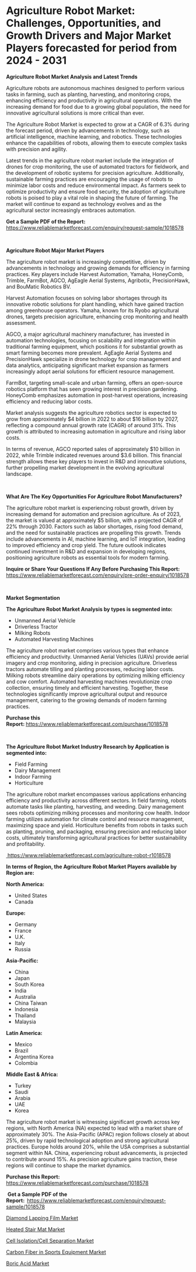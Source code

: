 <p><h1>Agriculture Robot Market: Challenges, Opportunities, and Growth Drivers and Major Market Players forecasted for period from 2024 - 2031</h1></p><p><strong>Agriculture Robot Market Analysis and Latest Trends</strong></p>
<p><p>Agriculture robots are autonomous machines designed to perform various tasks in farming, such as planting, harvesting, and monitoring crops, enhancing efficiency and productivity in agricultural operations. With the increasing demand for food due to a growing global population, the need for innovative agricultural solutions is more critical than ever. </p><p>The Agriculture Robot Market is expected to grow at a CAGR of 6.3% during the forecast period, driven by advancements in technology, such as artificial intelligence, machine learning, and robotics. These technologies enhance the capabilities of robots, allowing them to execute complex tasks with precision and agility.</p><p>Latest trends in the agriculture robot market include the integration of drones for crop monitoring, the use of automated tractors for fieldwork, and the development of robotic systems for precision agriculture. Additionally, sustainable farming practices are encouraging the usage of robots to minimize labor costs and reduce environmental impact. As farmers seek to optimize productivity and ensure food security, the adoption of agriculture robots is poised to play a vital role in shaping the future of farming. The market will continue to expand as technology evolves and as the agricultural sector increasingly embraces automation.</p></p>
<p><strong>Get a Sample PDF of the Report:&nbsp;</strong> <a href="https://www.reliablemarketforecast.com/enquiry/request-sample/1018578">https://www.reliablemarketforecast.com/enquiry/request-sample/1018578</a></p>
<p>&nbsp;</p>
<p><strong>Agriculture Robot Major Market Players</strong></p>
<p><p>The agriculture robot market is increasingly competitive, driven by advancements in technology and growing demands for efficiency in farming practices. Key players include Harvest Automation, Yamaha, HoneyComb, Trimble, FarmBot, AGCO, AgEagle Aerial Systems, Agribotix, PrecisionHawk, and BouMatic Robotics BV.</p><p>Harvest Automation focuses on solving labor shortages through its innovative robotic solutions for plant handling, which have gained traction among greenhouse operators. Yamaha, known for its Ryobo agricultural drones, targets precision agriculture, enhancing crop monitoring and health assessment.</p><p>AGCO, a major agricultural machinery manufacturer, has invested in automation technologies, focusing on scalability and integration within traditional farming equipment, which positions it for substantial growth as smart farming becomes more prevalent. AgEagle Aerial Systems and PrecisionHawk specialize in drone technology for crop management and data analytics, anticipating significant market expansion as farmers increasingly adopt aerial solutions for efficient resource management.</p><p>FarmBot, targeting small-scale and urban farming, offers an open-source robotics platform that has seen growing interest in precision gardening. HoneyComb emphasizes automation in post-harvest operations, increasing efficiency and reducing labor costs.</p><p>Market analysis suggests the agriculture robotics sector is expected to grow from approximately $4 billion in 2022 to about $16 billion by 2027, reflecting a compound annual growth rate (CAGR) of around 31%. This growth is attributed to increasing automation in agriculture and rising labor costs.</p><p>In terms of revenue, AGCO reported sales of approximately $10 billion in 2022, while Trimble indicated revenues around $3.6 billion. This financial strength allows these key players to invest in R&D and innovative solutions, further propelling market development in the evolving agricultural landscape.</p></p>
<p>&nbsp;</p>
<p><strong>What Are The Key Opportunities For Agriculture Robot Manufacturers?</strong></p>
<p><p>The agriculture robot market is experiencing robust growth, driven by increasing demand for automation and precision agriculture. As of 2023, the market is valued at approximately $5 billion, with a projected CAGR of 22% through 2030. Factors such as labor shortages, rising food demand, and the need for sustainable practices are propelling this growth. Trends include advancements in AI, machine learning, and IoT integration, leading to improved efficiency and crop yield. The future outlook indicates continued investment in R&D and expansion in developing regions, positioning agriculture robots as essential tools for modern farming.</p></p>
<p><strong>Inquire or Share Your Questions If Any Before Purchasing This Report:</strong> <a href="https://www.reliablemarketforecast.com/enquiry/pre-order-enquiry/1018578">https://www.reliablemarketforecast.com/enquiry/pre-order-enquiry/1018578</a></p>
<p>&nbsp;</p>
<p><strong>Market Segmentation</strong></p>
<p><strong>The Agriculture Robot Market Analysis by types is segmented into:</strong></p>
<p><ul><li>Unmanned Aerial Vehicle</li><li>Driverless Tractor</li><li>Milking Robots</li><li>Automated Harvesting Machines</li></ul></p>
<p><p>The agriculture robot market comprises various types that enhance efficiency and productivity. Unmanned Aerial Vehicles (UAVs) provide aerial imagery and crop monitoring, aiding in precision agriculture. Driverless tractors automate tilling and planting processes, reducing labor costs. Milking robots streamline dairy operations by optimizing milking efficiency and cow comfort. Automated harvesting machines revolutionize crop collection, ensuring timely and efficient harvesting. Together, these technologies significantly improve agricultural output and resource management, catering to the growing demands of modern farming practices.</p></p>
<p><strong>Purchase this Report:&nbsp;</strong><a href="https://www.reliablemarketforecast.com/purchase/1018578">https://www.reliablemarketforecast.com/purchase/1018578</a></p>
<p>&nbsp;</p>
<p><strong>The Agriculture Robot Market Industry Research by Application is segmented into:</strong></p>
<p><ul><li>Field Farming</li><li>Dairy Management</li><li>Indoor Farming</li><li>Horticulture</li></ul></p>
<p><p>The agriculture robot market encompasses various applications enhancing efficiency and productivity across different sectors. In field farming, robots automate tasks like planting, harvesting, and weeding. Dairy management sees robots optimizing milking processes and monitoring cow health. Indoor farming utilizes automation for climate control and resource management, maximizing space and yield. Horticulture benefits from robots in tasks such as planting, pruning, and packaging, ensuring precision and reducing labor costs, ultimately transforming agricultural practices for better sustainability and profitability.</p></p>
<p><a href="https://www.reliablemarketforecast.com/agriculture-robot-r1018578">&nbsp;https://www.reliablemarketforecast.com/agriculture-robot-r1018578</a></p>
<p><strong>In terms of Region, the Agriculture Robot Market Players available by Region are:</strong></p>
<p>
    <p> <strong> North America: </strong>
        <ul>
            <li>United States</li>
            <li>Canada</li>
        </ul>
        </p> 
    <p> <strong> Europe: </strong>
        <ul>
            <li>Germany</li>
            <li>France</li>
            <li>U.K.</li>
            <li>Italy</li>
            <li>Russia</li>
        </ul>
        </p> 
    <p> <strong> Asia-Pacific: </strong>
        <ul>
            <li>China</li>
            <li>Japan</li>
            <li>South Korea</li>
            <li>India</li>
            <li>Australia</li>
            <li>China Taiwan</li>
            <li>Indonesia</li>
            <li>Thailand</li>
            <li>Malaysia</li>
        </ul>
        </p> 
    <p> <strong> Latin America: </strong>
        <ul>
            <li>Mexico</li>
            <li>Brazil</li>
            <li>Argentina Korea</li>
            <li>Colombia</li>
        </ul>
        </p> 
    <p> <strong> Middle East & Africa: </strong>
        <ul>
            <li>Turkey</li>
            <li>Saudi</li>
            <li>Arabia</li>
            <li>UAE</li>
            <li>Korea</li>
        </ul>
    </p>
    </p>
<p><p>The agriculture robot market is witnessing significant growth across key regions, with North America (NA) expected to lead with a market share of approximately 30%. The Asia-Pacific (APAC) region follows closely at about 25%, driven by rapid technological adoption and strong agricultural practices. Europe holds around 20%, while the USA comprises a substantial segment within NA. China, experiencing robust advancements, is projected to contribute around 15%. As precision agriculture gains traction, these regions will continue to shape the market dynamics.</p></p>
<p><strong>Purchase this Report: </strong><a href="https://www.reliablemarketforecast.com/purchase/1018578">https://www.reliablemarketforecast.com/purchase/1018578</a></p>
<p>&nbsp;<strong>Get a Sample PDF of the Report:&nbsp;&nbsp;</strong><a href="https://www.reliablemarketforecast.com/enquiry/request-sample/1018578">https://www.reliablemarketforecast.com/enquiry/request-sample/1018578</a></p>
<p><strong></strong></p>
<p><p><a href="https://medium.com/@daveblock38/the-global-market-overview-of-the-diamond-lapping-film-market-provides-a-unique-perspective-on-03c5a186bcf7">Diamond Lapping Film Market</a></p><p><a href="https://www.linkedin.com/pulse/what-growth-drivers-heated-stair-mat-market-comprehensive-study-products-r7hze?trackingId=JJ4ga%2FINTLu9JZLuYOqHqg%3D%3D">Heated Stair Mat Market</a></p><p><a href="https://github.com/RickHolmes3/Market-Research-Report-List-6/blob/main/cell-isolationcell-separation-market.md">Cell Isolation/Cell Separation Market</a></p><p><a href="https://issuu.com/reportprime-2/docs/carbon-fiber-in-sports-equipment-ma_b8ad2fbd61ccf4">Carbon Fiber in Sports Equipment Market</a></p><p><a href="https://issuu.com/reportprime-2/docs/boric-acid-market-size-2030.pptx_ba1f07b8518f19">Boric Acid Market</a></p></p>